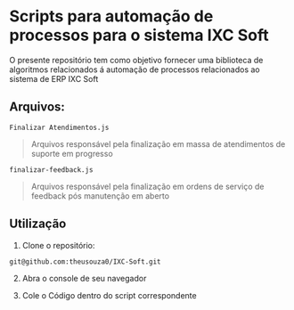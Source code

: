 # Scripts para automação de processos para o sistema IXC Soft

O presente repositório tem como objetivo fornecer uma biblioteca de algoritmos relacionados á automação de processos relacionados ao sistema de ERP IXC Soft

## Arquivos:

```Finalizar Atendimentos.js```

> Arquivos responsável pela finalização em massa de atendimentos de suporte em progresso 

```finalizar-feedback.js```

> Arquivos responsável pela finalização em ordens de serviço de feedback pós manutenção em aberto

## Utilização

1. Clone o repositório:

```git@github.com:theusouza0/IXC-Soft.git```

2. Abra o console de seu navegador

3. Cole o Código dentro do script correspondente